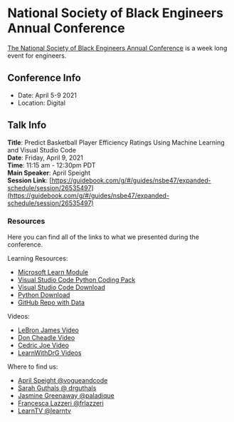 # National Society of Black Engineers Annual Conference

[The National Society of Black Engineers Annual Conference](https://convention.nsbe.org/) is a week long event for engineers.

## Conference Info
- Date: April 5-9 2021
- Location: Digital

## Talk Info

**Title**: Predict Basketball Player Efficiency Ratings Using Machine Learning and Visual Studio Code  
**Date**: Friday, April 9, 2021  
**Time**: 11:15 am - 12:30pm PDT  
**Main Speaker**: April Speight  
**Session Link**: [https://guidebook.com/g/#/guides/nsbe47/expanded-schedule/session/26535497](https://guidebook.com/g/#/guides/nsbe47/expanded-schedule/session/26535497)

### Resources

Here you can find all of the links to what we presented during the conference.

Learning Resources:
- [Microsoft Learn Module](https://aka.ms/LearnWithDrG/Basketball)
- [Visual Studio Code Python Coding Pack](https://code.visualstudio.com/learn/educators/installers)
- [Visual Studio Code Download](https://code.visualstudio.com/Download)
- [Python Download](https://www.python.org/downloads/)
- [GitHub Repo with Data](https://aka.ms/LearnWithDrG/Basketball/Repo)

Videos:
- [LeBron James Video](https://aka.ms/LearnWithDrG/Basketball/Lebron)
- [Don Cheadle Video](https://aka.ms/LearnWithDrG/Basketball/Don)
- [Cedric Joe Video](https://aka.ms/LearnWithDrG/Basketball/Cedric)
- [LearnWithDrG Videos](https://aka.ms/LearnWithDrG/Basketball/DeepDive)

Where to find us:
- [April Speight @vogueandcode](https://twitter.com/vogueandcode)
- [Sarah Guthals @ drguthals](https://twitter.com/drguthals)
- [Jasmine Greenaway @paladique](https://twitter.com/paladique)
- [Francesca Lazzeri @frlazzeri](https://twitter.com/frlazzeri)
- [LearnTV @learntv](https://twitter.com/learntv)

